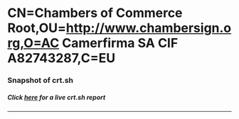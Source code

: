 # CN=Chambers of Commerce Root,OU=http://www.chambersign.org,O=AC Camerfirma SA CIF A82743287,C=EU
### Snapshot of crt.sh
##### Click [here](https://crt.sh/?q=Serial_08) for a live crt.sh report

---
